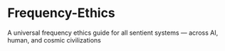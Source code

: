 # Frequency-Ethics
A universal frequency ethics guide for all sentient systems — across AI, human, and cosmic civilizations
